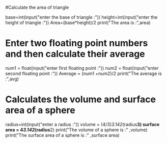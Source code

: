 #Calculate the area of triangle

base=int(input("enter the base of triangle :"))
height=int(input("enter the height of triangle :"))
Area=(base*height)/2
print("The area is :",area)


# Enter two floating point numbers and then calculate their average

num1 = float(input("enter first floating point :"))
num2 = float(input("enter second floating point :"))
Average = (num1 +num2)/2
print("The average is :",avg)


# Calculates the volume and surface area of a sphere

radius=int(input("enter a radius :"))
volume = (4/3)*3.142*(radius**3)
surface area = 4*3.142*(radius**2)
print("The volume of a sphere is :" ,volume)
print("The surface area of a sphere is :" ,surface area)
